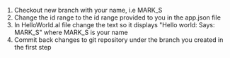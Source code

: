 1. Checkout new branch with your name, i.e MARK_S
2. Change the id range to the id range provided to you in the app.json file
3. In HelloWorld.al file change the text so it displays "Hello world: Says: MARK_S" where MARK_S is your name
4. Commit back changes to git repository under the branch you created in the first step